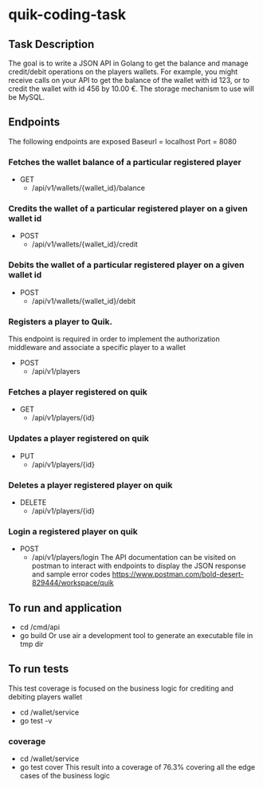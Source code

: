 # quik-coding-task

## Task Description
The goal is to write a JSON API in Golang to get the balance and manage credit/debit  operations on the players wallets. For example, you might receive calls on your API to get  the balance of the wallet with id 123, or to credit the wallet with id 456 by 10.00 €. The  storage mechanism to use will be MySQL. 

## Endpoints
The following endpoints are exposed 
Baseurl = localhost
Port = 8080
### Fetches the wallet balance of a particular registered player
* GET 
    * /api/v1/wallets/{wallet_id}/balance 
### Credits the wallet of a particular registered player on a given wallet id
* POST 
    * /api/v1/wallets/{wallet_id}/credit 
### Debits the wallet of a particular registered player on a given wallet id
* POST 
    * /api/v1/wallets/{wallet_id}/debit 
### Registers a player to Quik.
This endpoint is required in order to implement the authorization middleware and associate a specific player to a wallet

* POST 
    * /api/v1/players
### Fetches a player registered on quik
* GET 
    * /api/v1/players/{id}

### Updates a player registered on quik
* PUT 
    * /api/v1/players/{id}

### Deletes a player registered player on quik
* DELETE 
    * /api/v1/players/{id}

### Login a registered player on quik
* POST 
    * /api/v1/players/login
The API documentation can be visited on postman to interact with endpoints to display the JSON response and sample error codes
https://www.postman.com/bold-desert-829444/workspace/quik

## To run and application
* cd /cmd/api
* go build
Or use air a development tool to generate an executable file in tmp dir

## To run tests
This test coverage is focused on the business logic for crediting and debiting players wallet

* cd /wallet/service
* go test -v
### coverage 
* cd /wallet/service
* go test cover
This result into a coverage of 76.3% covering all the edge cases of the business logic

